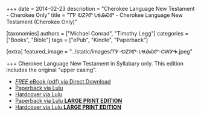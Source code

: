 +++
date = 2014-02-23
description = "Cherokee Language New Testament - Cherokee Only"
title = "ᎢᏤ ᎧᏃᎮᏛ ᏓᏠᎯᏍᏛ - Cherokee Language New Testament (Cherokee Only)"

[taxonomies]
authors = ["Michael Conrad", "Timothy Legg"]
categories = ["Books", "Bible"]
tags = ["ePub", "Kindle", "Paperback"]

[extra]
featured_image = "../static/images/ᎢᏤ-ᎧᏃᎮᏛ-ᏓᏠᎯᏍᏛ-ᏣᎳᎩᎭ.jpeg"

+++
Cherokee Language New Testament in Syllabary only. This edition includes the original "upper casing".

<!-- more -->

* [*FREE* eBook (pdf) via Direct Download](/pdf-downloads/cnt-6x9.pdf)
* [Paperback via Lulu](http://www.lulu.com/shop/michael-joyner-and-timothy-legg/ije-kanohedv-dahlohisdv/paperback/product-22058176.html)
* [Hardcover via Lulu](http://www.lulu.com/shop/michael-joyner-and-timothy-legg/ije-kanohedv-dahlohisdv/hardcover/product-22058166.html)
* [Paperback via Lulu **LARGE PRINT EDITION**](http://www.lulu.com/shop/michael-joyner-and-timothy-legg/ije-kanohedv-dahlohisdv-digohwelvi-jutana/paperback/product-22058188.html)
* [Hardcover via Lulu **LARGE PRINT EDITION**](http://www.lulu.com/shop/michael-joyner-and-timothy-legg/%E1%8E%A2%E1%8F%A4-%E1%8E%A7%E1%8F%83%E1%8E%AE%E1%8F%9B-%E1%8F%93%E1%8F%A0%E1%8E%AF%E1%8F%8D%E1%8F%9B-%E1%8F%97%E1%8E%AA%E1%8F%AA%E1%8E%B8%E1%8E%A2-%E1%8F%A7%E1%8F%94%E1%8E%BE-ije-kanohedv-dahlohisdv-digohwelvi-jutana/hardcover/product-22039287.html)
